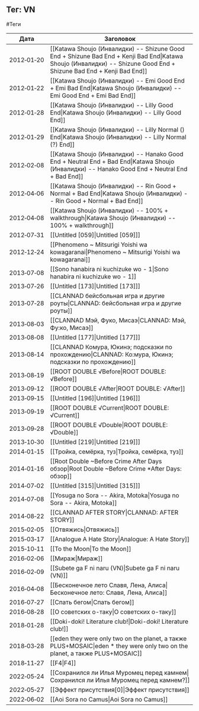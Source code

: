 ## Тег: VN
#Теги

| Дата | Заголовок |
| --- | --- |
| 2012&#8209;01&#8209;20 | [[Katawa Shoujo (Инвалидки) -- Shizune Good End + Shizune Bad End + Kenji Bad End\|Katawa Shoujo (Инвалидки) -- Shizune Good End + Shizune Bad End + Kenji Bad End]] |
| 2012&#8209;01&#8209;22 | [[Katawa Shoujo (Инвалидки) -- Emi Good End + Emi Bad End\|Katawa Shoujo (Инвалидки) -- Emi Good End + Emi Bad End]] |
| 2012&#8209;01&#8209;28 | [[Katawa Shoujo (Инвалидки) -- Lilly Good End\|Katawa Shoujo (Инвалидки) -- Lilly Good End]] |
| 2012&#8209;01&#8209;29 | [[Katawa Shoujo (Инвалидки) -- Lilly Normal () End\|Katawa Shoujo (Инвалидки) -- Lilly Normal (?) End]] |
| 2012&#8209;02&#8209;08 | [[Katawa Shoujo (Инвалидки) -- Hanako Good End + Neutral End + Bad End\|Katawa Shoujo (Инвалидки) -- Hanako Good End + Neutral End + Bad End]] |
| 2012&#8209;04&#8209;06 | [[Katawa Shoujo (Инвалидки) -- Rin Good + Normal + Bad End\|Katawa Shoujo (Инвалидки) -- Rin Good + Normal + Bad End]] |
| 2012&#8209;04&#8209;08 | [[Katawa Shoujo (Инвалидки) -- 100% + walkthrough\|Katawa Shoujo (Инвалидки) -- 100% + walkthrough]] |
| 2012&#8209;07&#8209;31 | [[Untitled [059]\|Untitled [059]]] |
| 2012&#8209;12&#8209;24 | [[Phenomeno ~ Mitsurigi Yoishi wa kowagaranai\|Phenomeno ~ Mitsurigi Yoishi wa kowagaranai]] |
| 2013&#8209;07&#8209;08 | [[Sono hanabira ni kuchizuke wo - 1\|Sono hanabira ni kuchizuke wo - 1]] |
| 2013&#8209;07&#8209;26 | [[Untitled [173]\|Untitled [173]]] |
| 2013&#8209;07&#8209;28 | [[CLANNAD бейсбольная игра и другие роуты\|CLANNAD: бейсбольная игра и другие роуты]] |
| 2013&#8209;08&#8209;03 | [[CLANNAD Мэй, Фуко, Мисаэ\|CLANNAD: Мэй, Фу:ко, Мисаэ]] |
| 2013&#8209;08&#8209;08 | [[Untitled [177]\|Untitled [177]]] |
| 2013&#8209;08&#8209;14 | [[CLANNAD Комура, Юкинэ; подсказки по прохождению\|CLANNAD: Ко:мура, Юкинэ; подсказки по прохождению]] |
| 2013&#8209;08&#8209;19 | [[ROOT DOUBLE √Before\|ROOT DOUBLE: √Before]] |
| 2013&#8209;09&#8209;12 | [[ROOT DOUBLE √After\|ROOT DOUBLE: √After]] |
| 2013&#8209;09&#8209;15 | [[Untitled [196]\|Untitled [196]]] |
| 2013&#8209;09&#8209;19 | [[ROOT DOUBLE √Current\|ROOT DOUBLE: √Current]] |
| 2013&#8209;09&#8209;28 | [[ROOT DOUBLE √Double\|ROOT DOUBLE: √Double]] |
| 2013&#8209;10&#8209;30 | [[Untitled [219]\|Untitled [219]]] |
| 2014&#8209;01&#8209;15 | [[Тройка, семёрка, туз\|Тройка, семёрка, туз]] |
| 2014&#8209;01&#8209;16 | [[Root Double ~Before Crime After Days обзор\|Root Double ~Before Crime *After Days: обзор]] |
| 2014&#8209;07&#8209;02 | [[Untitled [315]\|Untitled [315]]] |
| 2014&#8209;07&#8209;08 | [[Yosuga no Sora -- Akira, Motoka\|Yosuga no Sora -- Akira, Motoka]] |
| 2014&#8209;08&#8209;22 | [[CLANNAD AFTER STORY\|CLANNAD: AFTER STORY]] |
| 2015&#8209;02&#8209;05 | [[Отвяжись\|Отвяжись]] |
| 2015&#8209;03&#8209;17 | [[Analogue A Hate Story\|Analogue: A Hate Story]] |
| 2015&#8209;10&#8209;11 | [[To the Moon\|To the Moon]] |
| 2016&#8209;02&#8209;06 | [[Мираж\|Мираж]] |
| 2016&#8209;02&#8209;09 | [[Subete ga F ni naru (VN)\|Subete ga F ni naru (VN)]] |
| 2016&#8209;04&#8209;08 | [[Бесконечное лето Славя, Лена, Алиса\|Бесконечное лето: Славя, Лена, Алиса]] |
| 2016&#8209;07&#8209;27 | [[Спать бегом\|Спать бегом]] |
| 2016&#8209;08&#8209;28 | [[О советских о-таку\|О советских о-таку]] |
| 2018&#8209;01&#8209;28 | [[Doki-doki! Literature club!\|Doki-doki! Literature club!]] |
| 2018&#8209;03&#8209;28 | [[eden  they were only two on the planet, а также PLUS+MOSAIC\|eden * they were only two on the planet, а также PLUS+MOSAIC]] |
| 2018&#8209;11&#8209;27 | [[F4\|F4]] |
| 2022&#8209;05&#8209;24 | [[Сохранился ли Илья Муромец перед камнем\|Сохранился ли Илья Муромец перед камнем?]] |
| 2022&#8209;05&#8209;27 | [[Эффект присутствия[0]\|Эффект присутствия]] |
| 2022&#8209;06&#8209;02 | [[Aoi Sora no Camus\|Aoi Sora no Camus]] |

